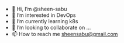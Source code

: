 - 👋 Hi, I’m @sheen-sabu
- 👀 I’m interested in DevOps 
- 🌱 I’m currently learning k8s
- 💞️ I’m looking to collaborate on ...
- 📫 How to reach me sheensabu@gmail.com

<!---
sheen-sabu/sheen-sabu is a ✨ special ✨ repository because its `README.md` (this file) appears on your GitHub profile.
You can click the Preview link to take a look at your changes.
--->
